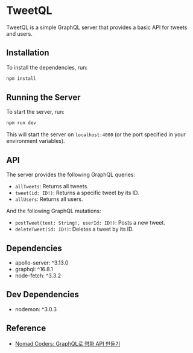 # TweetQL

TweetQL is a simple GraphQL server that provides a basic API for tweets and users.

## Installation

To install the dependencies, run:

```sh
npm install
```

## Running the Server

To start the server, run:

```sh
npm run dev
```

This will start the server on `localhost:4000` (or the port specified in your environment variables).

## API

The server provides the following GraphQL queries:

- `allTweets`: Returns all tweets.
- `tweet(id: ID!)`: Returns a specific tweet by its ID.
- `allUsers`: Returns all users.

And the following GraphQL mutations:

- `postTweet(text: String!, userId: ID!)`: Posts a new tweet.
- `deleteTweet(id: ID!)`: Deletes a tweet by its ID.

## Dependencies

- apollo-server: ^3.13.0
- graphql: ^16.8.1
- node-fetch: ^3.3.2

## Dev Dependencies

- nodemon: ^3.0.3

## Reference

- [Nomad Coders: GraphQL로 영화 API 만들기](https://nomadcoders.co/graphql-for-beginners)
